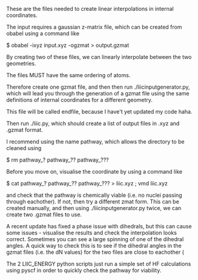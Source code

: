 These are the files needed to create linear interpolations in internal coordinates.

The input requires a gaussian z-matrix file, which can be created from obabel using a command like

$ obabel -ixyz input.xyz -ogzmat > output.gzmat

By creating two of these files, we can linearly interpolate between the two geometries.

The files MUST have the same ordering of atoms.

Therefore create one gzmat file, and then then run ./liicinputgenerator.py, which will lead you through the 
generation of a gzmat file using the same definitions of internal coordinates for a different geometry.

This file will be called endfile, because I have't yet updated my code haha.

Then run ./liic.py, which should create a list of output files in .xyz and .gzmat format.

I recommend using the name pathway, which allows the directory to be cleaned using

$ rm pathway_? pathway_?? pathway_???

Before you move on, visualise the coordinate by using a command like

$ cat pathway_? pathway_?? pathway_??? > liic.xyz ; vmd liic.xyz

and check that the pathway is chemically viable (i.e. no nuclei passing through eachother).
If not, then try a different zmat form. This can be created manually, and then using 
./liicinputgenerator.py twice, we can create two .gzmat files to use.

A recent update has fixed a phase issue with dihedrals, but this can cause 
some issues - visualise the results and check the interpolation looks 
correct. Sometimes you can see a large spinning of one of the dihedral angles. A quick way to check this is
to see if the dihedral angles in the gzmat files (i.e. the dN values) for the two files are close to eachother
(

The 2 LIIC_ENERGY python scripts just run a simple set of HF calculations using pyscf in order to quickly check the pathway for viability.
